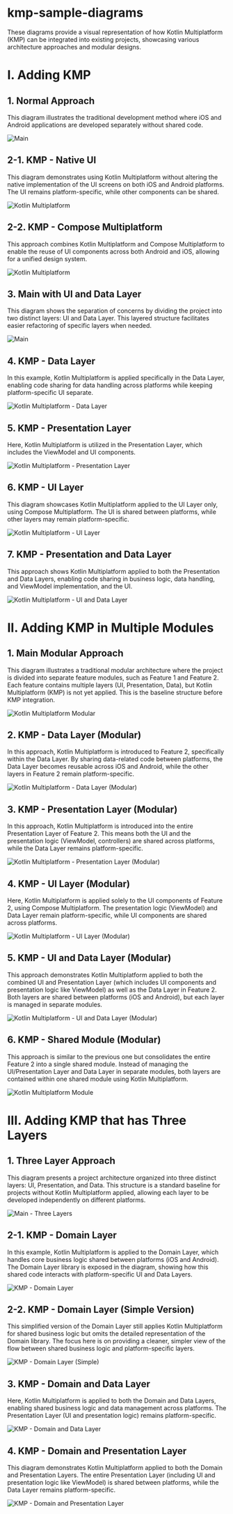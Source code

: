 # kmp-sample-diagrams

These diagrams provide a visual representation of how Kotlin Multiplatform (KMP) can be integrated into existing projects, showcasing various architecture approaches and modular designs.

# I. Adding KMP

## 1. Normal Approach

This diagram illustrates the traditional development method where iOS and Android applications are developed separately without shared code.

![Main](main.png)

## 2-1. KMP - Native UI

This diagram demonstrates using Kotlin Multiplatform without altering the native implementation of the UI screens on both iOS and Android platforms. The UI remains platform-specific, while other components can be shared.

![Kotlin Multiplatform](kmp_main.png)

## 2-2. KMP - Compose Multiplatform

This approach combines Kotlin Multiplatform and Compose Multiplatform to enable the reuse of UI components across both Android and iOS, allowing for a unified design system.

![Kotlin Multiplatform](kmp_main_compose.png)

## 3. Main with UI and Data Layer

This diagram shows the separation of concerns by dividing the project into two distinct layers: UI and Data Layer. This layered structure facilitates easier refactoring of specific layers when needed.

![Main](main_with_layer.png)

## 4. KMP - Data Layer

In this example, Kotlin Multiplatform is applied specifically in the Data Layer, enabling code sharing for data handling across platforms while keeping platform-specific UI separate.

![Kotlin Multiplatform - Data Layer](kmp_data_layer.png)

## 5. KMP - Presentation Layer

Here, Kotlin Multiplatform is utilized in the Presentation Layer, which includes the ViewModel and UI components.

![Kotlin Multiplatform - Presentation Layer](kmp_presentation_layer.png)

## 6. KMP - UI Layer

This diagram showcases Kotlin Multiplatform applied to the UI Layer only, using Compose Multiplatform. The UI is shared between platforms, while other layers may remain platform-specific.

![Kotlin Multiplatform - UI Layer](kmp_ui_layer.png)

## 7. KMP - Presentation and Data Layer

This approach shows Kotlin Multiplatform applied to both the Presentation and Data Layers, enabling code sharing in business logic, data handling, and ViewModel implementation, and the UI.

![Kotlin Multiplatform - UI and Data Layer](kmp_data_ui_layer.png)

# II. Adding KMP in Multiple Modules

## 1. Main Modular Approach

This diagram illustrates a traditional modular architecture where the project is divided into separate feature modules, such as Feature 1 and Feature 2. 
Each feature contains multiple layers (UI, Presentation, Data), but Kotlin Multiplatform (KMP) is not yet applied. This is the baseline structure before KMP integration.

![Kotlin Multiplatform Modular](main_with_modules.png)

## 2. KMP - Data Layer (Modular)

In this approach, Kotlin Multiplatform is introduced to Feature 2, specifically within the Data Layer. 
By sharing data-related code between platforms, the Data Layer becomes reusable across iOS and Android, while the other layers in Feature 2 remain platform-specific.

![Kotlin Multiplatform - Data Layer (Modular)](kmp_module_data_layer.png)

## 3. KMP - Presentation Layer (Modular)

In this approach, Kotlin Multiplatform is introduced into the entire Presentation Layer of Feature 2. 
This means both the UI and the presentation logic (ViewModel, controllers) are shared across platforms, while the Data Layer remains platform-specific.

![Kotlin Multiplatform - Presentation Layer (Modular)](kmp_module_presentation_layer.png)

## 4. KMP - UI Layer (Modular)

Here, Kotlin Multiplatform is applied solely to the UI components of Feature 2, using Compose Multiplatform. 
The presentation logic (ViewModel) and Data Layer remain platform-specific, while UI components are shared across platforms.

![Kotlin Multiplatform - UI Layer (Modular)](kmp_module_ui_layer.png)

## 5. KMP - UI and Data Layer (Modular)

This approach demonstrates Kotlin Multiplatform applied to both the combined UI and Presentation Layer 
(which includes UI components and presentation logic like ViewModel) as well as the Data Layer in Feature 2. 
Both layers are shared between platforms (iOS and Android), but each layer is managed in separate modules.

![Kotlin Multiplatform - UI and Data Layer (Modular)](kmp_module_ui_data_layer.png)

## 6. KMP - Shared Module (Modular)

This approach is similar to the previous one but consolidates the entire Feature 2 into a single shared module. 
Instead of managing the UI/Presentation Layer and Data Layer in separate modules, both layers are contained within one shared module using Kotlin Multiplatform.

![Kotlin Multiplatform Module](kmp_module.png)

# III. Adding KMP that has Three Layers 

## 1. Three Layer Approach

This diagram presents a project architecture organized into three distinct layers: UI, Presentation, and Data. 
This structure is a standard baseline for projects without Kotlin Multiplatform applied, allowing each layer to be developed independently on different platforms.

![Main - Three Layers](main_three_layers.png)

## 2-1. KMP - Domain Layer

In this example, Kotlin Multiplatform is applied to the Domain Layer, which handles core business logic shared between platforms (iOS and Android). 
The Domain Layer library is exposed in the diagram, showing how this shared code interacts with platform-specific UI and Data Layers.

![KMP - Domain Layer](kmp_three_layers_domain_layer.png)

## 2-2. KMP - Domain Layer (Simple Version)

This simplified version of the Domain Layer still applies Kotlin Multiplatform for shared business logic but omits the detailed representation of the Domain library. 
The focus here is on providing a cleaner, simpler view of the flow between shared business logic and platform-specific layers.

![KMP - Domain Layer (Simple)](kmp_three_layers_domain_layer_simple.png)

## 3. KMP - Domain and Data Layer

Here, Kotlin Multiplatform is applied to both the Domain and Data Layers, enabling shared business logic and data management across platforms. 
The Presentation Layer (UI and presentation logic) remains platform-specific.

![KMP - Domain and Data Layer](kmp_three_layer_domain_data_layer.png)

## 4. KMP - Domain and Presentation Layer

This diagram demonstrates Kotlin Multiplatform applied to both the Domain and Presentation Layers. 
The entire Presentation Layer (including UI and presentation logic like ViewModel) is shared between platforms, while the Data Layer remains platform-specific.

![KMP - Domain and Presentation Layer](kmp_three_layer_domain_presentation_layer.png)
